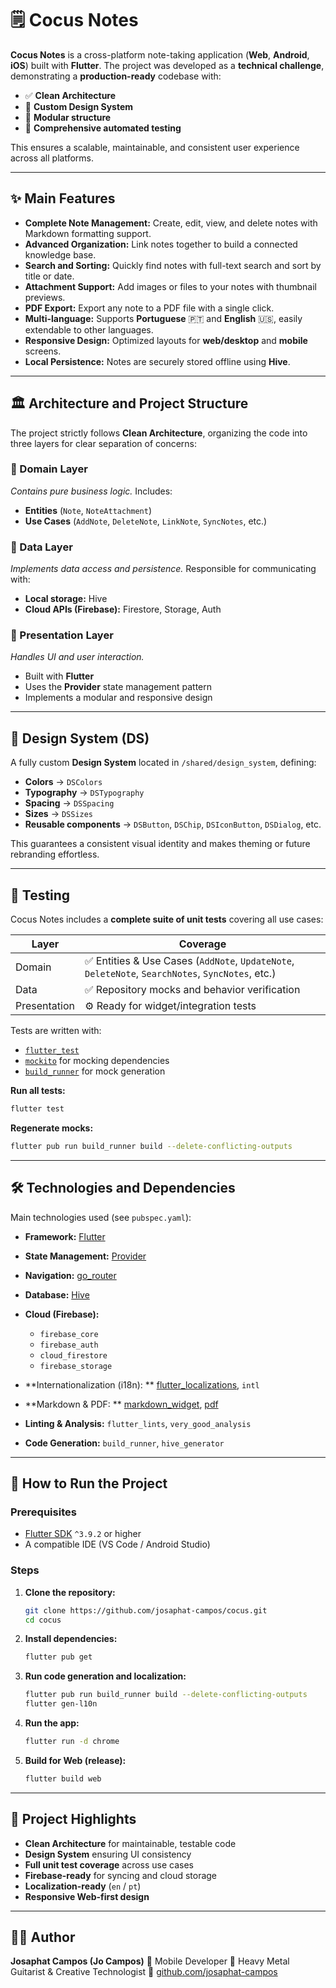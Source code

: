 # 🗒️ Cocus Notes

**Cocus Notes** is a cross-platform note-taking application (**Web**, **Android**, **iOS**) built
with **Flutter**.
The project was developed as a **technical challenge**, demonstrating a **production-ready**
codebase with:

* ✅ **Clean Architecture**
* 🎨 **Custom Design System**
* 🧩 **Modular structure**
* 🧪 **Comprehensive automated testing**

This ensures a scalable, maintainable, and consistent user experience across all platforms.

---

## ✨ Main Features

* **Complete Note Management:** Create, edit, view, and delete notes with Markdown formatting
  support.
* **Advanced Organization:** Link notes together to build a connected knowledge base.
* **Search and Sorting:** Quickly find notes with full-text search and sort by title or date.
* **Attachment Support:** Add images or files to your notes with thumbnail previews.
* **PDF Export:** Export any note to a PDF file with a single click.
* **Multi-language:** Supports **Portuguese** 🇵🇹 and **English** 🇺🇸, easily extendable to other
  languages.
* **Responsive Design:** Optimized layouts for **web/desktop** and **mobile** screens.
* **Local Persistence:** Notes are securely stored offline using **Hive**.

---

## 🏛️ Architecture and Project Structure

The project strictly follows **Clean Architecture**, organizing the code into three layers for clear
separation of concerns:

### 🧠 Domain Layer

*Contains pure business logic.*
Includes:

* **Entities** (`Note`, `NoteAttachment`)
* **Use Cases** (`AddNote`, `DeleteNote`, `LinkNote`, `SyncNotes`, etc.)

### 💾 Data Layer

*Implements data access and persistence.*
Responsible for communicating with:

* **Local storage:** Hive
* **Cloud APIs (Firebase):** Firestore, Storage, Auth

### 🎨 Presentation Layer

*Handles UI and user interaction.*

* Built with **Flutter**
* Uses the **Provider** state management pattern
* Implements a modular and responsive design

---

## 🎨 Design System (DS)

A fully custom **Design System** located in `/shared/design_system`, defining:

* **Colors** → `DSColors`
* **Typography** → `DSTypography`
* **Spacing** → `DSSpacing`
* **Sizes** → `DSSizes`
* **Reusable components** → `DSButton`, `DSChip`, `DSIconButton`, `DSDialog`, etc.

This guarantees a consistent visual identity and makes theming or future rebranding effortless.

---

## 🧪 Testing

Cocus Notes includes a **complete suite of unit tests** covering all use cases:

| Layer        | Coverage                                                                                         |
|--------------|--------------------------------------------------------------------------------------------------|
| Domain       | ✅ Entities & Use Cases (`AddNote`, `UpdateNote`, `DeleteNote`, `SearchNotes`, `SyncNotes`, etc.) |
| Data         | ✅ Repository mocks and behavior verification                                                     |
| Presentation | ⚙️ Ready for widget/integration tests                                                            |

Tests are written with:

* [`flutter_test`](https://api.flutter.dev/flutter/flutter_test/flutter_test-library.html)
* [`mockito`](https://pub.dev/packages/mockito) for mocking dependencies
* [`build_runner`](https://pub.dev/packages/build_runner) for mock generation

**Run all tests:**

```bash
flutter test
```

**Regenerate mocks:**

```bash
flutter pub run build_runner build --delete-conflicting-outputs
```

---

## 🛠️ Technologies and Dependencies

Main technologies used (see `pubspec.yaml`):

* **Framework:** [Flutter](https://flutter.dev/)
* **State Management:** [Provider](https://pub.dev/packages/provider)
* **Navigation:** [go_router](https://pub.dev/packages/go_router)
* **Database:** [Hive](https://pub.dev/packages/hive)
* **Cloud (Firebase):**

    * `firebase_core`
    * `firebase_auth`
    * `cloud_firestore`
    * `firebase_storage`
* **Internationalization (i18n):
  ** [flutter_localizations](https://pub.dev/packages/flutter_localizations), `intl`
* **Markdown & PDF:
  ** [markdown_widget](https://pub.dev/packages/markdown_widget), [pdf](https://pub.dev/packages/pdf)
* **Linting & Analysis:** `flutter_lints`, `very_good_analysis`
* **Code Generation:** `build_runner`, `hive_generator`

---

## 🚀 How to Run the Project

### **Prerequisites**

* [Flutter SDK](https://flutter.dev/docs/get-started/install) `^3.9.2` or higher
* A compatible IDE (VS Code / Android Studio)

### **Steps**

1. **Clone the repository:**

   ```bash
   git clone https://github.com/josaphat-campos/cocus.git
   cd cocus
   ```

2. **Install dependencies:**

   ```bash
   flutter pub get
   ```

3. **Run code generation and localization:**

   ```bash
   flutter pub run build_runner build --delete-conflicting-outputs
   flutter gen-l10n
   ```

4. **Run the app:**

   ```bash
   flutter run -d chrome
   ```

5. **Build for Web (release):**

   ```bash
   flutter build web
   ```

---

## 🧱 Project Highlights

* **Clean Architecture** for maintainable, testable code
* **Design System** ensuring UI consistency
* **Full unit test coverage** across use cases
* **Firebase-ready** for syncing and cloud storage
* **Localization-ready** (`en` / `pt`)
* **Responsive Web-first design**

---

## 🧑‍💻 Author

**Josaphat Campos (Jo Campos)**
📍 Mobile Developer
🎸 Heavy Metal Guitarist & Creative Technologist
🔗 [github.com/josaphat-campos](https://github.com/josaphat-campos)
